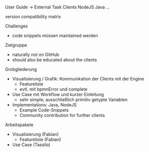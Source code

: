 User Guide -> External Task Clients
NodeJS
Java
…


version compatibility matrix

Challenges
* code snippets müssen maintained werden

Zielgruppe
* naturally not on GitHub
* should also be educated about the clients

Grobgliederung
* Visualisierung / Grafik: Kommunikation der Clients mit der Engine
  * Featureliste
  * evtl. mit bpmnError und complete
* Use Case mit Workflow und kurzer Einleitung
  * sehr simple; ausschließlich primitiv getypte Variablen
* Implementations: Java, NodeJS
  * Example Code-Snippets
  * Community contribution for further clients

Arbeitspakete
* Visualisierung (Fabian)
  * Featureliste (Fabian)
* Use Case (Tassilo)
